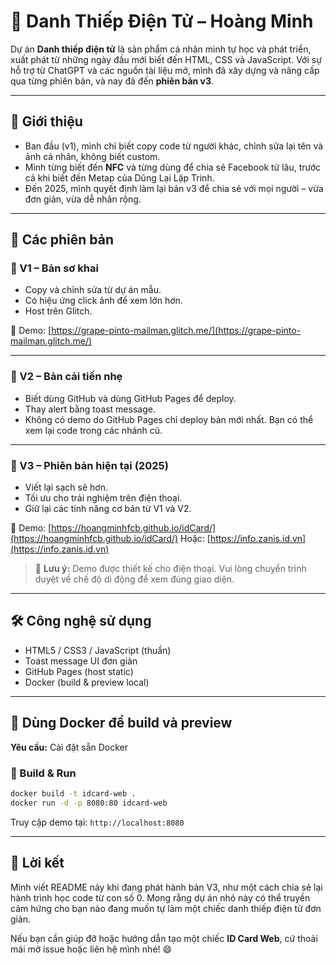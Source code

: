 # 🪪 Danh Thiếp Điện Tử – Hoàng Minh

Dự án **Danh thiếp điện tử** là sản phẩm cá nhân mình tự học và phát triển, xuất phát từ những ngày đầu mới biết đến HTML, CSS và JavaScript. Với sự hỗ trợ từ ChatGPT và các nguồn tài liệu mở, mình đã xây dựng và nâng cấp qua từng phiên bản, và nay đã đến **phiên bản v3**.

---

## 📜 Giới thiệu

- Ban đầu (v1), mình chỉ biết copy code từ người khác, chỉnh sửa lại tên và ảnh cá nhân, không biết custom.
- Mình từng biết đến **NFC** và từng dùng để chia sẻ Facebook từ lâu, trước cả khi biết đến Metap của Dũng Lại Lập Trình.
- Đến 2025, mình quyết định làm lại bản v3 để chia sẻ với mọi người – vừa đơn giản, vừa dễ nhân rộng.

---

## 🧾 Các phiên bản

### 🔹 V1 – Bản sơ khai

- Copy và chỉnh sửa từ dự án mẫu.
- Có hiệu ứng click ảnh để xem lớn hơn.
- Host trên Glitch.

🔗 Demo: [https://grape-pinto-mailman.glitch.me/](https://grape-pinto-mailman.glitch.me/)

---

### 🔹 V2 – Bản cải tiến nhẹ

- Biết dùng GitHub và dùng GitHub Pages để deploy.
- Thay alert bằng toast message.
- Không có demo do GitHub Pages chỉ deploy bản mới nhất. Bạn có thể xem lại code trong các nhánh cũ.

---

### 🔹 V3 – Phiên bản hiện tại (2025)

- Viết lại sạch sẽ hơn.
- Tối ưu cho trải nghiệm trên điện thoại.
- Giữ lại các tính năng cơ bản từ V1 và V2.

🔗 Demo: [https://hoangminhfcb.github.io/idCard/](https://hoangminhfcb.github.io/idCard/)
    Hoặc: [https://info.zanis.id.vn](https://info.zanis.id.vn)

> 📱 **Lưu ý:** Demo được thiết kế cho điện thoại. Vui lòng chuyển trình duyệt về chế độ di động để xem đúng giao diện.

---

## 🛠 Công nghệ sử dụng

- HTML5 / CSS3 / JavaScript (thuần)
- Toast message UI đơn giản
- GitHub Pages (host static)
- Docker (build & preview local)

---

## 🐳 Dùng Docker để build và preview

**Yêu cầu:** Cài đặt sẵn Docker

### 🔧 Build & Run
```bash
docker build -t idcard-web .
docker run -d -p 8080:80 idcard-web
```

Truy cập demo tại: `http://localhost:8080`

---

## 💬 Lời kết

Mình viết README này khi đang phát hành bản V3, như một cách chia sẻ lại hành trình học code từ con số 0. Mong rằng dự án nhỏ này có thể truyền cảm hứng cho bạn nào đang muốn tự làm một chiếc danh thiếp điện tử đơn giản.

Nếu bạn cần giúp đỡ hoặc hướng dẫn tạo một chiếc **ID Card Web**, cứ thoải mái mở issue hoặc liên hệ mình nhé! 😄
